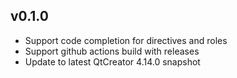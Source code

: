 ## v0.1.0

* Support code completion for directives and roles
* Support github actions build with releases
* Update to latest QtCreator 4.14.0 snapshot

